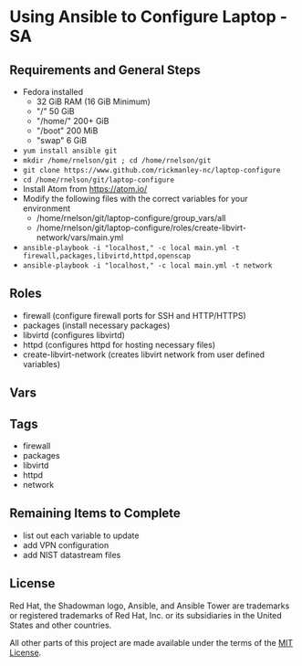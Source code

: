 # Using Ansible to Configure Laptop - SA

## Requirements and General Steps

- Fedora installed
  - 32 GiB RAM (16 GiB Minimum)
  - "/" 50 GiB
  - "/home/" 200+ GiB
  - "/boot" 200 MiB
  - "swap" 6 GiB
- `yum install ansible git`
- `mkdir /home/rnelson/git ; cd /home/rnelson/git`
- `git clone https://www.github.com/rickmanley-nc/laptop-configure`
- `cd /home/rnelson/git/laptop-configure`
- Install Atom from <https://atom.io/>
- Modify the following files with the correct variables for your environment
  - /home/rnelson/git/laptop-configure/group_vars/all
  - /home/rnelson/git/laptop-configure/roles/create-libvirt-network/vars/main.yml
- `ansible-playbook -i "localhost," -c local main.yml -t firewall,packages,libvirtd,httpd,openscap`
- `ansible-playbook -i "localhost," -c local main.yml -t network`

## Roles

- firewall (configure firewall ports for SSH and HTTP/HTTPS)
- packages (install necessary packages)
- libvirtd (configures libvirtd)
- httpd (configures httpd for hosting necessary files)
- create-libvirt-network (creates libvirt network from user defined variables)

## Vars


## Tags

- firewall
- packages
- libvirtd
- httpd
- network

## Remaining Items to Complete

- list out each variable to update
- add VPN configuration
- add NIST datastream files


## License

Red Hat, the Shadowman logo, Ansible, and Ansible Tower are trademarks or registered trademarks of Red Hat, Inc. or its subsidiaries in the United States and other countries.

All other parts of this project are made available under the terms of the [MIT License](LICENSE).
